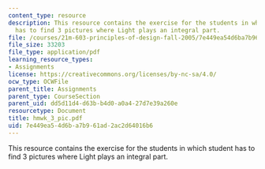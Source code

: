```yaml
---
content_type: resource
description: This resource contains the exercise for the students in which student
  has to find 3 pictures where Light plays an integral part.
file: /courses/21m-603-principles-of-design-fall-2005/7e449ea54d6ba7b961ad2ac2d64016b6_hmwk_3_pic.pdf
file_size: 33203
file_type: application/pdf
learning_resource_types:
- Assignments
license: https://creativecommons.org/licenses/by-nc-sa/4.0/
ocw_type: OCWFile
parent_title: Assignments
parent_type: CourseSection
parent_uid: dd5d11d4-d63b-b4d0-a0a4-27d7e39a260e
resourcetype: Document
title: hmwk_3_pic.pdf
uid: 7e449ea5-4d6b-a7b9-61ad-2ac2d64016b6
---
```

This resource contains the exercise for the students in which student has to find 3 pictures where Light plays an integral part.